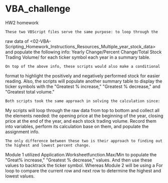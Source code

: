 # VBA_challenge
HW2 homework


	These two VBScript files serve the same purpose: to loop through the 
raw data of <02-VBA-Scripting_Homework_Instructions_Resources_Multiple_year_stock_data> and 
populate the following info: Yearly Change/Percent Change/Total Stock Trading Volume/
for each ticker symbol each year in a summary table.

	On top of the above info, these scripts would also make a conditional 
format to highlight the positively and negatively performed stock for easier reading. Also, 
the scripts will populate another summary table to display the ticker symbols with the 
"Greatest % increase," "Greatest % decrease," and "Greatest total volume."


	Both scripts took the same approach in solving the calculation since:
My scripts will loop through the raw data from top to bottom and collect all the elements needed:
the opening price at the beginning of the year, closing price at the end of the year, and each stock trading volume. 
Record them into variables, perform its calculation base on them, and populate the assignment info.

	The only difference between these two is their approach to finding out the highest and lowest percent change. 
Module 1 utilized Application.Worksheetfunction.Max/Min to populate the "Great% increase," "Greatest % decrease," values. 
And then use these values to backtrack the ticker symbol. Whereas Module 2 will be using a For loop to compare the current 
row and next row to determine the highest and lowest values.
